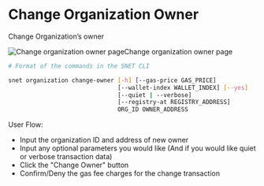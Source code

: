 # Change Organization Owner

Change Organization’s owner

![Change organization owner page](/assets/images/products/AIMarketplace/TUI/Screenshot2024-08-16at8.44.45PM.png)Change organization owner page

```bash
# Format of the commands in the SNET CLI

snet organization change-owner [-h] [--gas-price GAS_PRICE]
                               [--wallet-index WALLET_INDEX] [--yes]
                               [--quiet | --verbose]
                               [--registry-at REGISTRY_ADDRESS]
                               ORG_ID OWNER_ADDRESS
```

User Flow:

* Input the organization ID and address of new owner&#x20;
* Input any optional parameters you would like (And if you would like quiet or verbose transaction data)
* Click the "Change Owner" button
* Confirm/Deny the gas fee charges for the change transaction
